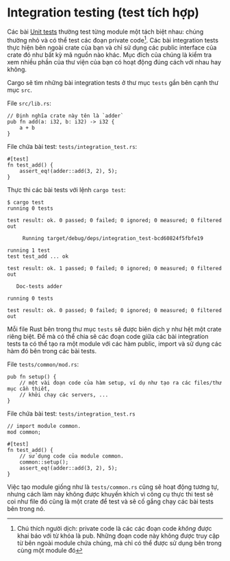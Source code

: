 # Integration testing (test tích hợp)

Các bài [Unit tests][unit] thường test từng module một tách biệt nhau: chúng thường nhỏ và có thể test
các đoạn private code[^†]. Các bài integration tests thực hiện bên ngoài crate của bạn và chỉ sử dụng
các public interface của crate đó như bất kỳ mã nguồn nào khác. Mục đích của chúng là
kiểm tra xem nhiều phần của thư viện của bạn có hoạt động đúng cách với nhau hay không.

Cargo sẽ tìm những bài integration tests ở thư mục `tests` gần bên cạnh thư mục `src`.

File `src/lib.rs`:

```rust,ignore
// Định nghĩa crate này tên là `adder`
pub fn add(a: i32, b: i32) -> i32 {
    a + b
}
```

File chứa bài test: `tests/integration_test.rs`:

```rust,ignore
#[test]
fn test_add() {
    assert_eq!(adder::add(3, 2), 5);
}
```

Thực thi các bài tests với lệnh `cargo test`:

```shell
$ cargo test
running 0 tests

test result: ok. 0 passed; 0 failed; 0 ignored; 0 measured; 0 filtered out

     Running target/debug/deps/integration_test-bcd60824f5fbfe19

running 1 test
test test_add ... ok

test result: ok. 1 passed; 0 failed; 0 ignored; 0 measured; 0 filtered out

   Doc-tests adder

running 0 tests

test result: ok. 0 passed; 0 failed; 0 ignored; 0 measured; 0 filtered out
```

Mỗi file Rust bên trong thư mục `tests` sẽ được biên dịch y như hệt một crate riêng biệt. Để mà có thể
chia sẽ các đoạn code giữa các bài integration tests ta có thể tạo ra một module với các hàm public,
import và sử dụng các hàm đó bên trong các bài tests.

File `tests/common/mod.rs`:

```rust,ignore
pub fn setup() {
    // một vài đoạn code của hàm setup, ví dụ như tạo ra các files/thư mục cần thiết,
    // khởi chạy các servers, ...
}
```

File chứa bài test: `tests/integration_test.rs`

```rust,ignore
// import module common.
mod common;

#[test]
fn test_add() {
    // sử dụng code của module common.
    common::setup();
    assert_eq!(adder::add(3, 2), 5);
}
```

Việc tạo module giống như là `tests/common.rs` cũng sẽ hoạt động tương tự, nhưng cách làm này không được khuyến khích
vì công cụ thực thi test sẽ coi như file đó cũng là một crate để test và sẽ cố gắng chạy các bài tests bên trong nó.

[unit]: unit_testing.md
[mod]: ../mod.md

[^†]: Chú thích người dịch: private code là các các đoạn code _không_ được khai báo với từ khóa là pub. Những đoạn code này không được truy cập từ bên ngoài module chứa chúng, mà chỉ có thể được sử dụng bên trong cùng một module đó
